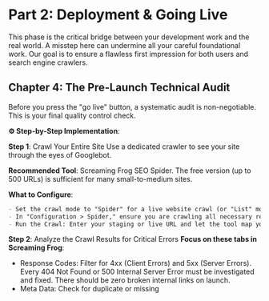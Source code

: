 # Part 2: Deployment & Going Live
This phase is the critical bridge between your development work and the real world. A misstep here can undermine all your careful foundational work. Our goal is to ensure a flawless first impression for both users and search engine crawlers.

## Chapter 4: The Pre-Launch Technical Audit
Before you press the "go live" button, a systematic audit is non-negotiable. This is your final quality control check.

**⚙️ Step-by-Step Implementation**:

**Step 1**: Crawl Your Entire Site
Use a dedicated crawler to see your site through the eyes of Googlebot.

**Recommended Tool**: Screaming Frog SEO Spider. The free version (up to 500 URLs) is sufficient for many small-to-medium sites.

**What to Configure**:
```markdown
- Set the crawl mode to "Spider" for a live website crawl (or "List" mode if you have a pre-generated list of URLs).
- In "Configuration > Spider," ensure you are crawling all necessary resources (HTML, CSS, JS, images).
- Run the Crawl: Enter your staging or live URL and let the tool map your entire site.
```

**Step 2**: Analyze the Crawl Results for Critical Errors
**Focus on these tabs in Screaming Frog**:
- Response Codes: Filter for 4xx (Client Errors) and 5xx (Server Errors). Every 404 Not Found or 500 Internal Server Error must be investigated and fixed. There should be zero broken internal links on launch.
- Meta Data: Check for duplicate or missing <title> and <meta description> tags. Every page must have a unique, properly formatted title.
- Canonicals: Verify that every page has a self-referencing canonical tag (e.g., the page https://example.com/product points to itself). Check for any incorrect canonicalizations that point to the wrong URL.
- Robots: Check the "Robots" tab to ensure no critical pages are being accidentally blocked by a noindex directive or disallowed by robots.txt.
- `H1`: Check the "H1" tab. Ensure every page has at least one H1, and there are no pages with multiple H1s (unless it's a valid use-case, like a list of articles).

**Step 3**: Validate Your robots.txt File

Use the Google robots.txt Tester: This is available in Google Search Console. Even before verification, you can test a live URL.
```markdown
- Paste the contents of your robots.txt into the tester.
- Test key URLs (homepage, important product pages) to ensure they are "Allowed."
- Test URLs you want to block (e.g., /admin/) to ensure they are "Disallowed."
```
⚠ CRITICAL CHECK: Test URLs that load CSS and JavaScript files. They must be allowed. If they are blocked, Google cannot see your styled, interactive site, which devastates your rankings.

**Step 4**: Performance & Mobile-Friendly Baseline
- Google PageSpeed Insights: Run your key pages (homepage, category page, product page) through PSI.
  - Goal: Achieve scores above 90 for both Mobile and Desktop. For a new site, this is very achievable.
  - Focus on "Opportunities" and "Diagnostics": Address the largest issues, like "Reduce unused JavaScript," "Properly size images," and "Eliminate render-blocking resources."
- Google's Mobile-Friendly Test: Enter your URL. The result should be a green "Page is mobile-friendly" checkmark with no usability warnings.

**Step 5**: Structured Data Validation
- Google's Rich Results Test: Test any page where you have implemented Schema.org markup (e.g., Articles, Products, FAQs).
  - Paste your URL or code snippet.
  The tool should show zero errors. Warnings can sometimes be ignored, but errors must be fixed.

## Chapter 5: Submitting to Search Engines
Your site is live, clean, and fast. Now, we need to formally introduce it to the most important search engines.

**⚙️ Step-by-Step Implementation for Google Search Console (GSC)**:

**Step 1**: Verify Site Ownership
You must prove you own the website. The "DNS record" method is the most robust.
```markdown
- Go to Google Search Console.
- Click "Add Property" and select "URL prefix" (recommended for its flexibility).
- Enter your full website URL (e.g., https://yourdomain.com).
- Choose a verification method:
```

**Step 2**: Submit Your Sitemap
```markdown
- Once verified, navigate to "Sitemaps" in the left-hand menu.
- In the input field at the top, enter the path to your sitemap (e.g., sitemap.xml).
- Click "Submit."
- Monitor the Status: It will show "Success" once processed. "Success" does not mean all URLs are indexed, only that the sitemap was read without errors. It may show "Discovered - currently not indexed" for many URLs, which is normal initially.
```

**Step 3**: Inspect and Request Indexing for Key URLs
The URL Inspection Tool is your most powerful weapon in GSC.
```markdown
- Navigate to "URL Inspection" in the left menu.
- Paste the URL of your most important page (e.g., your homepage or a flagship product page).
```
The tool will show its current indexing status.

If the page is not indexed, or if you've just made a change, click "Request Indexing." This pushes the URL into Google's priority crawling queue. Use this sparingly for your most critical pages.

**⚙️ Step-by-Step Implementation for Bing Webmaster Tools**:

Do not neglect Bing. It powers a significant portion of desktop search and is the backbone for other search engines like DuckDuckGo.
```markdown
- Go to Bing Webmaster Tools.
- Sign in and "Add a site."
- Verify ownership (similar process to GSC, often via DNS or XML file).
- Once verified, go to "Sitemaps" and submit your sitemap.xml.
```
Bing's interface provides similar tools for URL inspection and crawl stats.

## Chapter 6: Post-Launch Performance Baseline
The first 72 hours after launch are a critical observation period.

**⚙️ Step-by-Step Implementation**:

**Step 1**: Establish Performance Benchmarks

Re-run Google PageSpeed Insights and GTmetrix on your live site. Record the scores and core metrics (Largest Contentful Paint, Cumulative Layout Shift, etc.). This is your "Day 1" benchmark for future comparisons.

**Step 2**: Monitor Google Search Console Daily
Check these reports for the first week:
- Coverage Report (Core): This is your most important report. You are looking for errors.
- Expected: A steady increase in "Valid" URLs. You may see "Crawled - currently not indexed," which is normal as Google processes your site.
- Red Flag: A sudden spike in "Error" or "Excluded" URLs. Investigate immediately.
- Performance Report: It will have no data initially, but start familiarizing yourself with the interface. This will soon show your first impressions and clicks from Google Search.
- Core Web Vitals Report: Check if your pages are classified as "Good," "Needs Improvement," or "Poor." Aim for all "Good."

**Step 3**: Set Up Google Analytics 4
If you haven't already, install GA4. It's essential for understanding user behavior.
```markdown
- Create a GA4 property.
- Install the tracking code via Google Tag Manager or directly in the <head> of your site.
- Set up basic goals, like "Contact Form Submissions" or "Purchases."
```

**Step 4**: Implement 404 & Server Error Monitoring

- Set up Google Search Console Alerts: GSC can email you when it detects a significant increase in 404 errors or other crawl issues.
- Server Monitoring: Use a service like UptimeRobot to get instant alerts if your site goes down (returns a 5xx error). Downtime directly hurts crawlability and rankings.

By meticulously following this deployment checklist, you transition from a closed development environment to a live, public-facing website with confidence. You have the tools and baselines in place to monitor its health and performance.

The work is not over; it has simply changed focus. Now we move from building and launching to growing and sustaining.

 We shall proceed to [Part 3](https://github.com/ogbuaguwizard/The-Best-SEO-Practices/blob/main/part3.md): Post-Deployment Growth & Maintenance, where we will dive deep into internal linking, advanced speed optimization, structured data, and the continuous improvement cycle.
